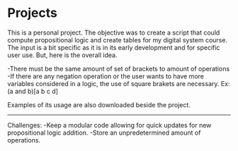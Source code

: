# Projects

This is a personal project. The objective was to create a script that could compute propositional logic and create tables for my digital system course. The input is a bit specific as it is in its early development and for specific user use. But, here is the overall idea.

-There must be the same amount of set of brackets to amount of operations
-If there are any negation operation or the user wants to have more variables considered in a logic, the use of square brakets are necessary. Ex:(a and b)[a b c d]

Examples of its usage are also downloaded beside the project.


----
Challenges:
-Keep a modular code allowing for quick updates for new propositional logic addition.
-Store an unpredetermined amount of operations.
